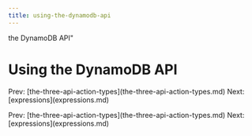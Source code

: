 ```yaml
---
title: using-the-dynamodb-api
---
```


the DynamoDB API\"

# Using the DynamoDB API

Prev:
\[the-three-api-action-types](the-three-api-action-types.md)
Next: \[expressions](expressions.md)

Prev:
\[the-three-api-action-types](the-three-api-action-types.md)
Next: \[expressions](expressions.md)
